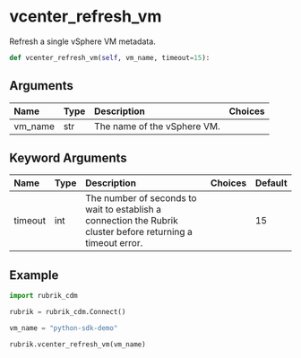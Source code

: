 # vcenter\_refresh\_vm

Refresh a single vSphere VM metadata.

```python
def vcenter_refresh_vm(self, vm_name, timeout=15):
```

## Arguments

| Name | Type | Description | Choices |
| :--- | :--- | :--- | :--- |
| vm\_name | str | The name of the vSphere VM. |  |

## Keyword Arguments

| Name | Type | Description | Choices | Default |
| :--- | :--- | :--- | :--- | :--- |
| timeout | int | The number of seconds to wait to establish a connection the Rubrik cluster before returning a timeout error. |  | 15 |

## Example

```python
import rubrik_cdm

rubrik = rubrik_cdm.Connect()

vm_name = "python-sdk-demo"

rubrik.vcenter_refresh_vm(vm_name)
```

